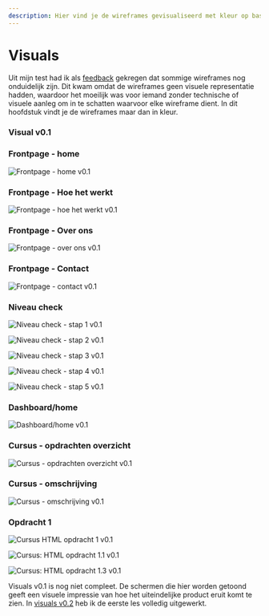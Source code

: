 ```yaml
---
description: Hier vind je de wireframes gevisualiseerd met kleur op basis van de stijlgids.
---
```


# Visuals

Uit mijn test had ik als [feedback](../prototype/#feedback-prototype-v-0-1) gekregen dat sommige wireframes nog onduidelijk zijn. Dit kwam omdat de wireframes geen visuele representatie hadden, waardoor het moeilijk was voor iemand zonder technische of visuele aanleg om in te schatten waarvoor elke wireframe dient. In dit hoofdstuk vindt je de wireframes maar dan in kleur.  

### Visual v0.1

### Frontpage - home

![Frontpage - home v0.1](../../../.gitbook/assets/front-home.jpg)

### Frontpage - Hoe het werkt

![Frontpage - hoe het werkt v0.1](../../../.gitbook/assets/front-hoehetwerkt.jpg)

### Frontpage - Over ons

![Frontpage - over ons v0.1](../../../.gitbook/assets/front-overons.png)

### Frontpage - Contact

![Frontpage - contact v0.1](../../../.gitbook/assets/front-contact.png)

### Niveau check

![Niveau check - stap 1 v0.1](../../../.gitbook/assets/wizard-stap1.jpg)

![Niveau check - stap 2 v0.1](../../../.gitbook/assets/wizard-stap2.jpg)

![Niveau check - stap 3 v0.1](../../../.gitbook/assets/wizard-stap3.jpg)

![Niveau check - stap 4 v0.1](../../../.gitbook/assets/wizard-stap4.jpg)

![Niveau check - stap 5 v0.1](../../../.gitbook/assets/wizard-stap5.jpg)

### Dashboard/home

![Dashboard/home v0.1](../../../.gitbook/assets/3-1.jpg)

### Cursus - opdrachten overzicht

![Cursus - opdrachten overzicht v0.1](../../../.gitbook/assets/3-2.jpg)

### Cursus - omschrijving

![Cursus - omschrijving v0.1](../../../.gitbook/assets/cursus-omschrijving.jpg)

### Opdracht 1

![Cursus HTML opdracht 1 v0.1](../../../.gitbook/assets/cursus-uitleg%20%281%29.jpg)

![Cursus: HTML opdracht 1.1 v0.1](../../../.gitbook/assets/cursus-opdracht.jpg)

![Cursus: HTML opdracht 1.3 v0.1](../../../.gitbook/assets/cursus-opdracht-samenvatting.jpg)

Visuals v0.1 is nog niet compleet. De schermen die hier worden getoond geeft een visuele impressie van hoe het uiteindelijke product eruit komt te zien. In [visuals v0.2](visuals-0.2.md) heb ik de eerste les volledig uitgewerkt.

